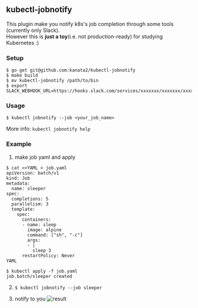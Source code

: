kubectl-jobnotify
---

This plugin make you notify k8s's job completion through some tools (currently only Slack).  
However this is **just a toy**(i.e. not production-ready) for studying Kubernetes :)

### Setup

    $ go get git@github.com:kanata2/kubectl-jobnotify
    $ make build
    $ mv kubectl-jobnotify /path/to/bin
    $ export SLACK_WEBHOOK_URL=https://hooks.slack.com/services/xxxxxxx/xxxxxxx/xxxxxxx


### Usage

    $ kubectl jobnotify --job <your_job_name>

More info: `kubectl jobnotify help`

### Example

1. make job yaml and apply
```
$ cat <<YAML > job.yaml
apiVersion: batch/v1
kind: Job
metadata:
  name: sleeper
spec:
  completions: 5
  parallelism: 3
  template:
    spec:
      containers:
      - name: sleep
        image: alpine
        command: ["sh", "-c"]
        args:
        - |
          sleep 3
      restartPolicy: Never
YAML

$ kubectl apply -f job.yaml
job.batch/sleeper created
```

2. `$ kubectl jobnotify --job sleeper`

3. notify to you
![result](https://user-images.githubusercontent.com/7460883/63013081-66434f00-bec6-11e9-8b9f-06231312f175.png)
